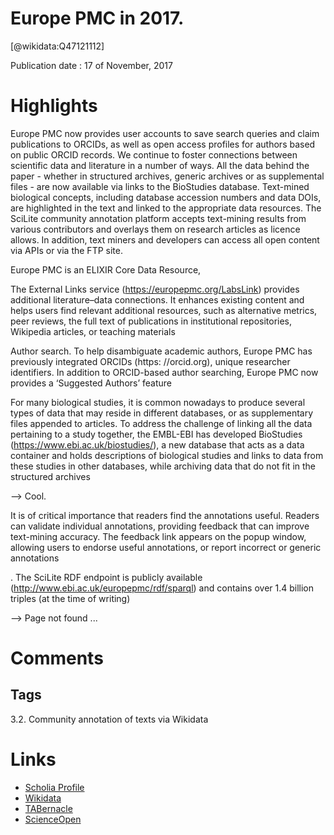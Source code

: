 
Europe PMC in 2017.
===================
  
  [@wikidata:Q47121112]  
  
Publication date : 17 of November, 2017  

# Highlights
Europe PMC
now provides user accounts to save search queries
and claim publications to ORCIDs, as well as open
access profiles for authors based on public ORCID
records. We continue to foster connections between
scientific data and literature in a number of ways.
All the data behind the paper - whether in structured archives, generic archives or as supplemental files - are now available via links to the BioStudies database. Text-mined biological concepts, including database accession numbers and data DOIs, are
highlighted in the text and linked to the appropriate data resources. The SciLite community annotation platform accepts text-mining results from various contributors and overlays them on research articles as licence allows. In addition, text miners and
developers can access all open content via APIs or
via the FTP site.

Europe PMC is an ELIXIR
Core Data Resource,

The External Links service (https://europepmc.org/LabsLink) provides additional literature–data connections. It enhances
existing content and helps users find relevant additional resources, such as alternative metrics, peer reviews, the full
text of publications in institutional repositories, Wikipedia
articles, or teaching materials


Author search. To help disambiguate academic authors,
Europe PMC has previously integrated ORCIDs (https:
//orcid.org), unique researcher identifiers. In addition to
ORCID-based author searching, Europe PMC now provides a ‘Suggested Authors’ feature


For many biological studies, it is common nowadays to
produce several types of data that may reside in different
databases, or as supplementary files appended to articles.
To address the challenge of linking all the data pertaining
to a study together, the EMBL-EBI has developed BioStudies (https://www.ebi.ac.uk/biostudies/), a new database
that acts as a data container and holds descriptions of biological studies and links to data from these studies in other
databases, while archiving data that do not fit in the structured archives

--> Cool.

It is of critical importance that readers find the annotations useful. Readers can validate individual annotations,
providing feedback that can improve text-mining accuracy.
The feedback link appears on the popup window, allowing
users to endorse useful annotations, or report incorrect or
generic annotations

. The SciLite RDF endpoint is publicly
available (http://www.ebi.ac.uk/europepmc/rdf/sparql) and
contains over 1.4 billion triples (at the time of writing)

--> Page not found ...

# Comments

## Tags
3.2. Community annotation of texts via Wikidata


# Links
  
 * [Scholia Profile](https://scholia.toolforge.org/work/Q47121112)  
 * [Wikidata](https://www.wikidata.org/wiki/Q47121112)  
 * [TABernacle](https://tabernacle.toolforge.org/?#/tab/manual/Q47121112/P921%3BP4510)  
 * [ScienceOpen](https://www.scienceopen.com/search#('v'~3_'id'~''_'isExactMatch'~true_'context'~null_'kind'~77_'order'~0_'orderLowestFirst'~false_'query'~'Europe%20PMC%20in%202017.'_'filters'~!*_'hideOthers'~false))  
